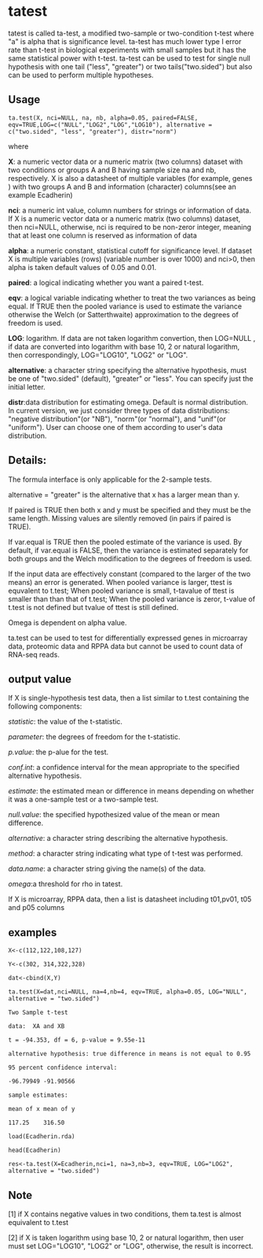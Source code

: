 
# tatest

tatest is called ta-test, a modified two-sample or two-condition t-test where "a" is alpha that is significance level. ta-test has much lower type I error rate than t-test in biological experiments with small samples but it has the same statistical power with t-test. ta-test can be used to test for single null hypothesis with one tail ("less", "greater") or two tails("two.sided") but also can be used to perform multiple hypotheses. 

## Usage

`ta.test(X, nci=NULL, na, nb, alpha=0.05, paired=FALSE, eqv=TRUE,LOG=c("NULL","LOG2","LOG","LOG10"),
 alternative = c("two.sided", "less", "greater"), distr="norm")`

where

**X**: a numeric vector data or a numeric matrix (two columns) dataset with two conditions or groups A and B having sample size na and nb, respectively. X is also a datasheet of multiple variables (for example, genes ) with two groups A and B and information (character) columns(see an example Ecadherin)

**nci**: a numeric int value, column numbers for strings or information of data. If X is a numeric vector data or a numeric matrix (two columns) dataset, then nci=NULL, otherwise, nci is required to be non-zeror integer, meaning that at least one column is reserved as information of data

**alpha**: a numeric constant, statistical cutoff for significance level. If dataset X is multiple variables (rows) (variable number is over 1000) and nci>0, then alpha is taken default values of 0.05 and 0.01.

**paired**: a logical indicating whether you want a paired t-test.

**eqv**: a logical variable indicating whether to treat the two variances as being equal. If TRUE then the pooled variance is used to estimate the variance otherwise the Welch (or Satterthwaite) approximation to the degrees of freedom is used.

**LOG**: logarithm. If data are not taken logarithm convertion, then LOG=NULL , if data are converted into logarithm with base 10, 2 or natural logarithm, then correspondingly, LOG="LOG10", "LOG2" or "LOG".

**alternative**: a character string specifying the alternative hypothesis, must be one of "two.sided" (default), "greater" or "less". You can specify just the initial letter.

**distr**:data distribution for estimating omega. Default is normal distribution.  In current version, we just consider three types of data distributions: "negative distribution"(or "NB"), "norm"(or "normal"), and "unif"(or "uniform").  User can choose one of them according to user's data distribution.

## Details:

The formula interface is only applicable for the 2-sample tests. 

alternative = "greater" is the alternative that x has a larger mean than y.

If paired is TRUE then both x and y must be specified and they must be the same length. Missing values are silently removed (in pairs if paired is TRUE). 

If var.equal is TRUE then the pooled estimate of the variance is used. By default, if var.equal is FALSE, then the variance is estimated separately for both groups and the Welch modification to the degrees of freedom is used.

If the input data are effectively constant (compared to the larger of the two means) an error is generated.
When pooled variance is larger, ttest is equvalent to t.test; When pooled variance is small, t-tavalue of ttest is smaller than than that of t.test; When the pooled variance is zeror, t-value of t.test is not defined but tvalue of ttest is still defined.  

Omega is dependent on alpha value.

ta.test can be used to test for differentially expressed genes in microarray data, proteomic data and RPPA data but cannot be used to count data of RNA-seq reads. 

## output value
If X is single-hypothesis test data, then  a list similar to t.test containing the following components:

*statistic*: the value of the t-statistic.

*parameter*: the degrees of freedom for the t-statistic.

*p.value*: the p-alue for the test.

*conf.int*: a confidence interval for the mean appropriate to the specified alternative hypothesis.

*estimate*: the estimated mean or difference in means depending on whether it was a one-sample test or a two-sample test.

*null.value*: the specified hypothesized value of the mean or mean difference. 

*alternative*: a character string describing the alternative hypothesis.

*method*: a character string indicating what type of t-test was performed.

*data.name*: a character string giving the name(s) of the data.

*omega*:a threshold for rho in tatest. 

If X is microarray, RPPA data, then a list is datasheet including t01,pv01, t05 and p05 columns

## examples
`X<-c(112,122,108,127)`

`Y<-c(302, 314,322,328)`

`dat<-cbind(X,Y)`

`ta.test(X=dat,nci=NULL, na=4,nb=4, eqv=TRUE, alpha=0.05, LOG="NULL", alternative = "two.sided")`

`Two Sample t-test`

`data:  XA and XB`

`t = -94.353, df = 6, p-value = 9.55e-11`

`alternative hypothesis: true difference in means is not equal to 0.95`

`95 percent confidence interval:`

`-96.79949 -91.90566`

`sample estimates:`

`mean of x mean of y` 

`117.25    316.50` 

`load(Ecadherin.rda)`

`head(Ecadherin)`

`res<-ta.test(X=Ecadherin,nci=1, na=3,nb=3, eqv=TRUE, LOG="LOG2", alternative = "two.sided")`

## Note
[1] if X contains negative values in two conditions, them ta.test is almost equivalent to t.test

[2] if X is taken logarithm using base 10, 2 or natural logarithm, then user must set LOG="LOG10", "LOG2" or "LOG", otherwise, the result is incorrect. 



